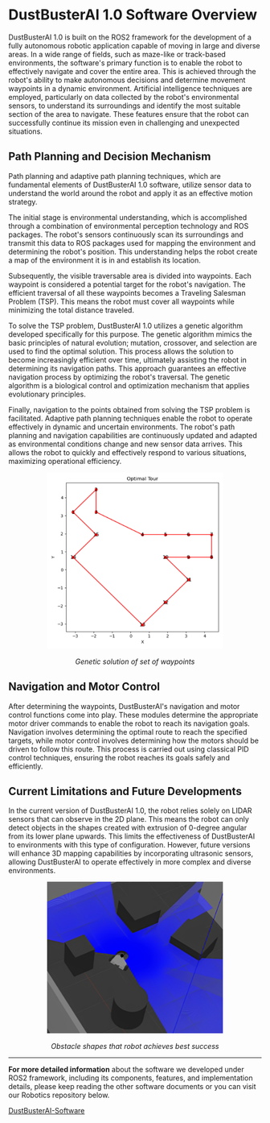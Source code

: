 # DustBusterAI 1.0 Software Overview

DustBusterAI 1.0 is built on the ROS2 framework for the development of a fully autonomous robotic application capable of moving in large and diverse areas. In a wide range of fields, such as maze-like or track-based environments, the software's primary function is to enable the robot to effectively navigate and cover the entire area. This is achieved through the robot's ability to make autonomous decisions and determine movement waypoints in a dynamic environment. Artificial intelligence techniques are employed, particularly on data collected by the robot's environmental sensors, to understand its surroundings and identify the most suitable section of the area to navigate. These features ensure that the robot can successfully continue its mission even in challenging and unexpected situations.

## Path Planning and Decision Mechanism

Path planning and adaptive path planning techniques, which are fundamental elements of DustBusterAI 1.0 software, utilize sensor data to understand the world around the robot and apply it as an effective motion strategy.

The initial stage is environmental understanding, which is accomplished through a combination of environmental perception technology and ROS packages. The robot's sensors continuously scan its surroundings and transmit this data to ROS packages used for mapping the environment and determining the robot's position. This understanding helps the robot create a map of the environment it is in and establish its location.

Subsequently, the visible traversable area is divided into waypoints. Each waypoint is considered a potential target for the robot's navigation. The efficient traversal of all these waypoints becomes a Traveling Salesman Problem (TSP). This means the robot must cover all waypoints while minimizing the total distance traveled.

To solve the TSP problem, DustBusterAI 1.0 utilizes a genetic algorithm developed specifically for this purpose. The genetic algorithm mimics the basic principles of natural evolution; mutation, crossover, and selection are used to find the optimal solution. This process allows the solution to become increasingly efficient over time, ultimately assisting the robot in determining its navigation paths. This approach guarantees an effective navigation process by optimizing the robot's traversal. The genetic algorithm is a biological control and optimization mechanism that applies evolutionary principles.

Finally, navigation to the points obtained from solving the TSP problem is facilitated. Adaptive path planning techniques enable the robot to operate effectively in dynamic and uncertain environments. The robot's path planning and navigation capabilities are continuously updated and adapted as environmental conditions change and new sensor data arrives. This allows the robot to quickly and effectively respond to various situations, maximizing operational efficiency.

<p align="center">
    <img width="350" src="Images/genetic-solution.png" alt="Genetic solution of set of waypoints">
</p>
<p align="center"><em>Genetic solution of set of waypoints</em></p>

## Navigation and Motor Control

After determining the waypoints, DustBusterAI's navigation and motor control functions come into play. These modules determine the appropriate motor driver commands to enable the robot to reach its navigation goals. Navigation involves determining the optimal route to reach the specified targets, while motor control involves determining how the motors should be driven to follow this route. This process is carried out using classical PID control techniques, ensuring the robot reaches its goals safely and efficiently.

## Current Limitations and Future Developments

In the current version of DustBusterAI 1.0, the robot relies solely on LIDAR sensors that can observe in the 2D plane. This means the robot can only detect objects in the shapes created with extrusion of 0-degree angular from its lower plane upwards. This limits the effectiveness of DustBusterAI to environments with this type of configuration. However, future versions will enhance 3D mapping capabilities by incorporating ultrasonic sensors, allowing DustBusterAI to operate effectively in more complex and diverse environments.

<p align="center">
    <img width="350" src="Images/extruded-obstacles.png" alt="Obstacle shapes that robot achieves best success">
</p>
<p align="center"><em>Obstacle shapes that robot achieves best success</em></p>


---

**For more detailed information** about the software we developed under ROS2 framework, including its components, features, and implementation details, please keep reading the other software documents or you can visit our Robotics repository below.

[DustBusterAI-Software](https://github.com/onur-ulusoy/DustBusterAI-Software)
